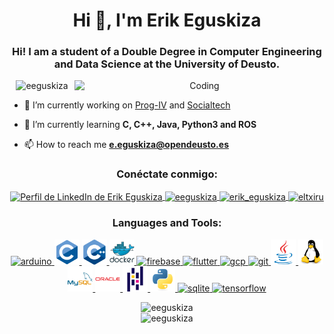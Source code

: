 <h1 align="center">Hi 👋, I'm Erik Eguskiza</h1>
<h3 align="center">Hi! I am a student of a Double Degree in Computer Engineering and Data Science at the University of Deusto.</h3>
<div align="center">
    <img align="right" alt="Coding" width="400" src="https://c4.wallpaperflare.com/wallpaper/967/89/86/minimalism-code-quote-text-wallpaper-preview.jpg">
</div>

<p align="center">
    <img src="https://komarev.com/ghpvc/?username=eeguskiza&label=Profile%20views&color=0e75b6&style=flat" alt="eeguskiza" />
</p>

- 🔭 I’m currently working on [Prog-IV](https://github.com/eeguskiza/Prog-IV.git) and [Socialtech](https://github.com/eeguskiza/socialtech.git)

- 🌱 I’m currently learning **C, C++, Java, Python3 and ROS**

- 📫 How to reach me **e.eguskiza@opendeusto.es**

<h3 align="center">Conéctate conmigo:</h3>
<p align="center">
    <a href="https://www.linkedin.com/in/erik-eguskiza-aranda-4a2a55256" target="_blank">
        <img align="center" src="https://raw.githubusercontent.com/rahuldkjain/github-profile-readme-generator/master/src/images/icons/Social/linked-in-alt.svg" alt="Perfil de LinkedIn de Erik Eguskiza" height="30" width="40" />
    </a>
    <a href="https://stackoverflow.com/users/eeguskiza" target="blank">
        <img align="center" src="https://raw.githubusercontent.com/rahuldkjain/github-profile-readme-generator/master/src/images/icons/Social/stack-overflow.svg" alt="eeguskiza" height="30" width="40" />
    </a>
    <a href="https://instagram.com/erik_eguskiza" target="blank">
        <img align="center" src="https://raw.githubusercontent.com/rahuldkjain/github-profile-readme-generator/master/src/images/icons/Social/instagram.svg" alt="erik_eguskiza" height="30" width="40" />
    </a>
    <a href="https://discord.gg/eltxiru" target="blank">
        <img align="center" src="https://raw.githubusercontent.com/rahuldkjain/github-profile-readme-generator/master/src/images/icons/Social/discord.svg" alt="eltxiru" height="30" width="40" />
    </a>
</p>

<h3 align="center">Languages and Tools:</h3>
<p align="center">
    <a href="https://www.arduino.cc/" target="_blank" rel="noreferrer">
        <img src="https://cdn.worldvectorlogo.com/logos/arduino-1.svg" alt="arduino" width="40" height="40"/>
    </a>
    <a href="https://www.cprogramming.com/" target="_blank" rel="noreferrer">
        <img src="https://raw.githubusercontent.com/devicons/devicon/master/icons/c/c-original.svg" alt="c" width="40" height="40"/>
    </a>
    <a href="https://www.w3schools.com/cpp/" target="_blank" rel="noreferrer">
        <img src="https://raw.githubusercontent.com/devicons/devicon/master/icons/cplusplus/cplusplus-original.svg" alt="cplusplus" width="40" height="40"/>
    </a>
    <a href="https://www.docker.com/" target="_blank" rel="noreferrer">
        <img src="https://raw.githubusercontent.com/devicons/devicon/master/icons/docker/docker-original-wordmark.svg" alt="docker" width="40" height="40"/>
    </a>
    <a href="https://firebase.google.com/" target="_blank" rel="noreferrer">
        <img src="https://www.vectorlogo.zone/logos/firebase/firebase-icon.svg" alt="firebase" width="40" height="40"/>
    </a>
    <a href="https://flutter.dev" target="_blank" rel="noreferrer">
        <img src="https://www.vectorlogo.zone/logos/flutterio/flutterio-icon.svg" alt="flutter" width="40" height="40"/>
    </a>
    <a href="https://cloud.google.com" target="_blank" rel="noreferrer">
        <img src="https://www.vectorlogo.zone/logos/google_cloud/google_cloud-icon.svg" alt="gcp" width="40" height="40"/>
    </a>
    <a href="https://git-scm.com/" target="_blank" rel="noreferrer">
        <img src="https://www.vectorlogo.zone/logos/git-scm/git-scm-icon.svg" alt="git" width="40" height="40"/>
    </a>
    <a href="https://www.java.com" target="_blank" rel="noreferrer">
        <img src="https://raw.githubusercontent.com/devicons/devicon/master/icons/java/java-original.svg" alt="java" width="40" height="40"/>
    </a>
    <a href="https://www.linux.org/" target="_blank" rel="noreferrer">
        <img src="https://raw.githubusercontent.com/devicons/devicon/master/icons/linux/linux-original.svg" alt="linux" width="40" height="40"/>
    </a>
    <a href="https://www.mysql.com/" target="_blank" rel="noreferrer">
        <img src="https://raw.githubusercontent.com/devicons/devicon/master/icons/mysql/mysql-original-wordmark.svg" alt="mysql" width="40" height="40"/>
    </a>
    <a href="https://www.oracle.com/" target="_blank" rel="noreferrer">
        <img src="https://raw.githubusercontent.com/devicons/devicon/master/icons/oracle/oracle-original.svg" alt="oracle" width="40" height="40"/>
    </a>
    <a href="https://pandas.pydata.org/" target="_blank" rel="noreferrer">
        <img src="https://raw.githubusercontent.com/devicons/devicon/2ae2a900d2f041da66e950e4d48052658d850630/icons/pandas/pandas-original.svg" alt="pandas" width="40" height="40"/>
    </a>
    <a href="https://www.python.org" target="_blank" rel="noreferrer">
        <img src="https://raw.githubusercontent.com/devicons/devicon/master/icons/python/python-original.svg" alt="python" width="40" height="40"/>
    </a>
    <a href="https://www.sqlite.org/" target="_blank" rel="noreferrer">
        <img src="https://www.vectorlogo.zone/logos/sqlite/sqlite-icon.svg" alt="sqlite" width="40" height="40"/>
    </a>
    <a href="https://www.tensorflow.org" target="_blank" rel="noreferrer">
        <img src="https://www.vectorlogo.zone/logos/tensorflow/tensorflow-icon.svg" alt="tensorflow" width="40" height="40"/>
    </a>
</p>


<div align="center">
    <img src="https://github-readme-stats.vercel.app/api?username=eeguskiza&show_icons=true&locale=en" alt="eeguskiza" />
</div>

<div align="center">
    <img src="https://github-readme-streak-stats.herokuapp.com/?user=eeguskiza&" alt="eeguskiza" />
</div>
